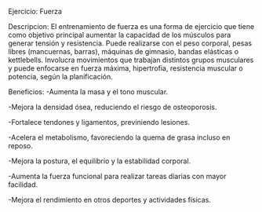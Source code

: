 Ejercicio: Fuerza

Descripcion:
El entrenamiento de fuerza es una forma de ejercicio que tiene como objetivo principal aumentar la capacidad de los músculos para generar tensión y resistencia. Puede realizarse con el peso corporal, pesas libres (mancuernas, barras), máquinas de gimnasio, bandas elásticas o kettlebells. Involucra movimientos que trabajan distintos grupos musculares y puede enfocarse en fuerza máxima, hipertrofia, resistencia muscular o potencia, según la planificación.

Beneficios:
-Aumenta la masa y el tono muscular.

-Mejora la densidad ósea, reduciendo el riesgo de osteoporosis.

-Fortalece tendones y ligamentos, previniendo lesiones.

-Acelera el metabolismo, favoreciendo la quema de grasa incluso en reposo.

-Mejora la postura, el equilibrio y la estabilidad corporal.

-Aumenta la fuerza funcional para realizar tareas diarias con mayor facilidad.

-Mejora el rendimiento en otros deportes y actividades físicas.

